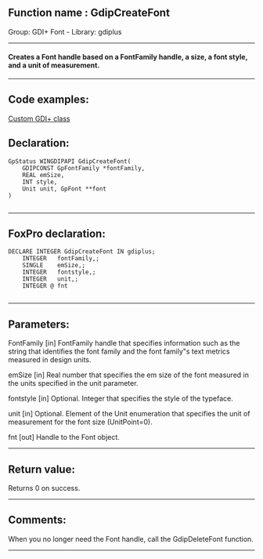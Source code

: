 
## Function name : GdipCreateFont
Group: GDI+ Font - Library: gdiplus    
***  


#### Creates a Font handle based on a FontFamily handle, a size, a font style, and a unit of measurement.
***  


## Code examples:
[Custom GDI+ class](../../samples/sample_450.md)  

## Declaration:
```foxpro  
GpStatus WINGDIPAPI GdipCreateFont(
	GDIPCONST GpFontFamily *fontFamily,
	REAL emSize,
	INT style,
	Unit unit, GpFont **font
)
  
```  
***  


## FoxPro declaration:
```foxpro  
DECLARE INTEGER GdipCreateFont IN gdiplus;
	INTEGER   fontFamily,;
	SINGLE    emSize,;
	INTEGER   fontstyle,;
	INTEGER   unit,;
	INTEGER @ fnt
  
```  
***  


## Parameters:
FontFamily
[in] FontFamily handle that specifies information such as the string that identifies the font family and the font family"s text metrics measured in design units. 

emSize
[in] Real number that specifies the em size of the font measured in the units specified in the unit parameter. 

fontstyle
[in] Optional. Integer that specifies the style of the typeface.

unit
[in] Optional. Element of the Unit enumeration that specifies the unit of measurement for the font size (UnitPoint=0). 

fnt
[out] Handle to the Font object.  
***  


## Return value:
Returns 0 on success.  
***  


## Comments:
When you no longer need the Font handle, call the GdipDeleteFont function.   
  
***  

